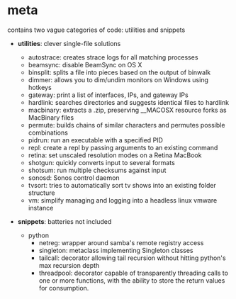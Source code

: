 meta
==========
contains two vague categories of code: utilities and snippets

* __utilities__: clever single-file solutions
  * autostrace: creates strace logs for all matching processes
  * beamsync: disable BeamSync on OS X
  * binsplit: splits a file into pieces based on the output of binwalk
  * dimmer: allows you to dim/undim monitors on Windows using hotkeys
  * gateway: print a list of interfaces, IPs, and gateway IPs
  * hardlink: searches directories and suggests identical files to hardlink
  * macbinary: extracts a .zip, preserving \_\_MACOSX resource forks as MacBinary files
  * permute: builds chains of similar characters and permutes possible combinations
  * pidrun: run an executable with a specified PID
  * repl: create a repl by passing arguments to an existing command
  * retina: set unscaled resolution modes on a Retina MacBook
  * shotgun: quickly converts input to several formats
  * shotsum: run multiple checksums against input
  * sonosd: Sonos control daemon
  * tvsort: tries to automatically sort tv shows into an existing folder structure
  * vm: simplify managing and logging into a headless linux vmware instance

* __snippets__: batteries not included
  * python
     * netreg: wrapper around samba's remote registry access
     * singleton: metaclass implementing Singleton classes
     * tailcall: decorator allowing tail recursion without hitting python's max recursion depth
     * threadpool: decorator capable of transparently threading calls to one or more functions, with the ability to store the return values for consumption.

